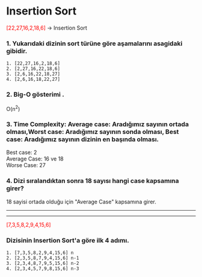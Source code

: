 # Insertion Sort

<span style="color:red">[22,27,16,2,18,6]</span> -> Insertion Sort

### 1. Yukarıdaki dizinin sort türüne göre aşamalarını asagidaki gibidir.

    1. [22,27,16,2,18,6]
    2. [2,27,16,22,18,6]
    3. [2,6,16,22,18,27]
    4. [2,6,16,18,22,27]

### 2. Big-O gösterimi .
O(n<sup>2</sup>)


### 3. Time Complexity: Average case: Aradığımız sayının ortada olması,Worst case: Aradığımız sayının sonda olması, Best case: Aradığımız sayının dizinin en başında olması.

Best case: 2 <br>
Average Case: 16 ve 18 <br>
Worse Case: 27

### 4. Dizi sıralandıktan sonra 18 sayısı hangi case kapsamına girer?

   18 sayisi ortada olduğu için "Average Case" kapsamına girer.


----
----

<span style="color:red">[7,3,5,8,2,9,4,15,6]</span>

### Dizisinin Insertion Sort'a göre ilk 4 adımı.

    1. [7,3,5,8,2,9,4,15,6] n
    2. [2,3,5,8,7,9,4,15,6] n-1
    3. [2,3,4,8,7,9,5,15,6] n-2
    4. [2,3,4,5,7,9,8,15,6] n-3
